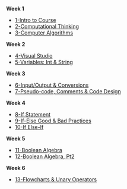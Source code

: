 **Week 1**
- [1-Intro to Course](Markdown/01_intro_to_the_course.md)
- [2-Computational Thinking](Markdown/02_computational_thinking.md)
- [3-Computer Algorithms](Markdown/03_computer_algorithms.md)

**Week 2**
- [4-Visual Studio](Markdown/04_visualstudio.md)
- [5-Variables: Int & String](Markdown/05_variables_int_strings.md)

**Week 3** 
- [6-Input/Output & Conversions](Markdown/06_input_output_string_conversions.md)
- [7-Pseudo-code, Comments & Code Design](Markdown/07_pseudocode_comments_coding_process)

**Week 4**
- [8-If Statement](Markdown/08_if_statements.md)
- [9-If-Else Good & Bad Practices](Markdown/09_if_else_bad_practices.md)
- [10-If Else-If](Markdown/10_if_else-if.md)

**Week 5**
- [11-Boolean Algebra](Markdown/11_boolean_algebra.md)
- [12-Boolean Algebra, Pt2](Markdown/12_boolean_algebra_cont.md)

**Week 6**
- [13-Flowcharts & Unary Operators](Markdown/13_flowcharts_unary_operators.md)
